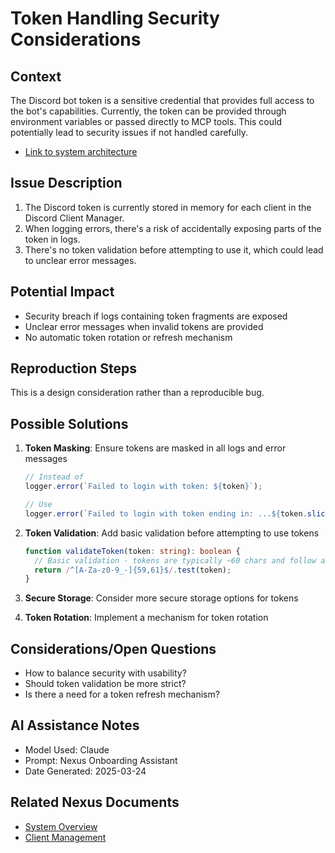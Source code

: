 # Token Handling Security Considerations

## Context

The Discord bot token is a sensitive credential that provides full access to the bot's capabilities. Currently, the token can be provided through environment variables or passed directly to MCP tools. This could potentially lead to security issues if not handled carefully.

- [Link to system architecture](../../architecture/system_overview.md)

## Issue Description

1. The Discord token is currently stored in memory for each client in the Discord Client Manager.
2. When logging errors, there's a risk of accidentally exposing parts of the token in logs.
3. There's no token validation before attempting to use it, which could lead to unclear error messages.

## Potential Impact

- Security breach if logs containing token fragments are exposed
- Unclear error messages when invalid tokens are provided
- No automatic token rotation or refresh mechanism

## Reproduction Steps

This is a design consideration rather than a reproducible bug.

## Possible Solutions

1. **Token Masking**: Ensure tokens are masked in all logs and error messages

   ```typescript
   // Instead of
   logger.error(`Failed to login with token: ${token}`);

   // Use
   logger.error(`Failed to login with token ending in: ...${token.slice(-5)}`);
   ```

2. **Token Validation**: Add basic validation before attempting to use tokens

   ```typescript
   function validateToken(token: string): boolean {
     // Basic validation - tokens are typically ~60 chars and follow a pattern
     return /^[A-Za-z0-9_-]{59,61}$/.test(token);
   }
   ```

3. **Secure Storage**: Consider more secure storage options for tokens

4. **Token Rotation**: Implement a mechanism for token rotation

## Considerations/Open Questions

- How to balance security with usability?
- Should token validation be more strict?
- Is there a need for a token refresh mechanism?

## AI Assistance Notes

- Model Used: Claude
- Prompt: Nexus Onboarding Assistant
- Date Generated: 2025-03-24

## Related Nexus Documents

- [System Overview](../../architecture/system_overview.md)
- [Client Management](../../features/client_management/feature.md)

